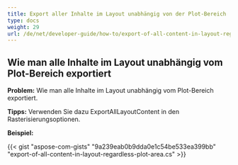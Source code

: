 ```yaml
---
title: Export aller Inhalte im Layout unabhängig von der Plot-Bereich
type: docs
weight: 29
url: /de/net/developer-guide/how-to/export-of-all-content-in-layout-regardless-plot-area/
---
```


## **Wie man alle Inhalte im Layout unabhängig vom Plot-Bereich exportiert**

**Problem:** Wie man alle Inhalte im Layout unabhängig vom Plot-Bereich exportiert.

**Tipps:** Verwenden Sie dazu ExportAllLayoutContent in den Rasterisierungsoptionen.

**Beispiel:**

{{< gist "aspose-com-gists" "9a239eab0b9dda0e1c54be533ea399bb" "export-of-all-content-in-layout-regardless-plot-area.cs" >}}
